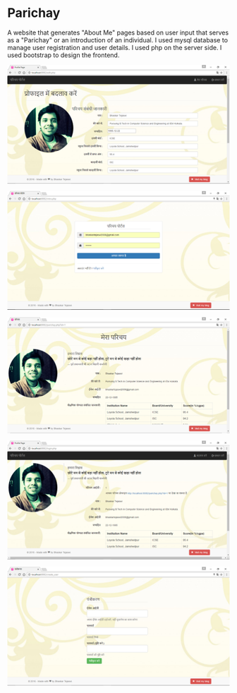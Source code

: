 # Parichay
A website that generates "About Me" pages based on user input that serves as a "Parichay" or an introduction of an individual. I used mysql database to manage user registration and user details. I used php on the server side. I used bootstrap to design the frontend.

<p align="center">
<img src= "https://raw.githubusercontent.com/bhaskarcodes/Parichay/master/edit.PNG"></img>
</p>

<p align="center">
<img src= "https://raw.githubusercontent.com/bhaskarcodes/Parichay/master/intro.PNG"></img>
</p>

<p align="center">
<img src= "https://raw.githubusercontent.com/bhaskarcodes/Parichay/master/parichay.PNG"></img>
</p>

<p align="center">
<img src= "https://raw.githubusercontent.com/bhaskarcodes/Parichay/master/login.PNG"></img>
</p>

<p align="center">
<img src= "https://raw.githubusercontent.com/bhaskarcodes/Parichay/master/reg.PNG"></img>
</p>
